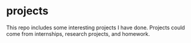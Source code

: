 # projects
This repo includes some interesting projects I have done. Projects could come from internships, research projects, and homework. 
